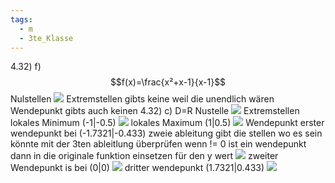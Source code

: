 ```yaml
---
tags:
  - m
  - 3te_Klasse
---
```

4.32)
f)
$$f(x)=\frac{x²+x-1}{x-1}$$
Nulstellen
![](Pasted%20image%2020241118182430.png)
Extremstellen
gibts keine weil die unendlich wären
Wendepunkt
gibts auch keinen
4.32)
c)
D=R
Nustelle
![](Pasted%20image%2020241118191614.png)
Extremstellen
lokales Minimum (-1|-0.5)
![](Pasted%20image%2020241118191852.png)
lokales Maximum (1|0.5)
![](Pasted%20image%2020241118193747.png)
Wendepunkt
erster wendepunkt bei (-1.7321|-0.433)
zweie ableitung gibt die stellen wo es sein könnte mit der 3ten ableitlung überprüfen wenn != 0 ist ein wendepunkt dann in die originale funktion einsetzen für den y wert
![](Pasted%20image%2020241118195543.png)
zweiter Wendepunkt is bei (0|0)
![](Pasted%20image%2020241118200340.png)
dritter wendepunkt (1.7321|0.433)
![](Pasted%20image%2020241118200520.png)

